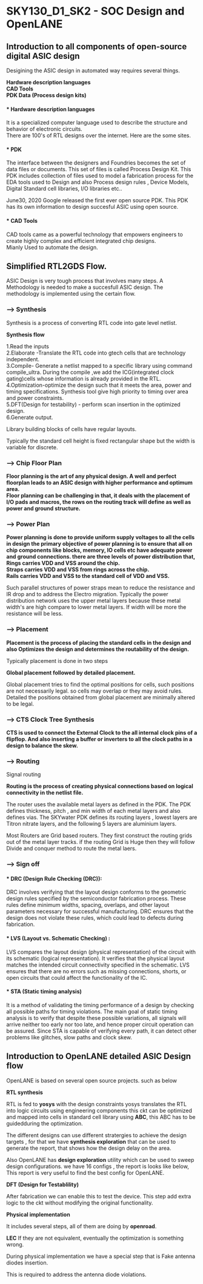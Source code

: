 # SKY130_D1_SK2 - SOC Design and OpenLANE
  ## Introduction to all components of open-source digital ASIC design


  Desigining the ASIC design in automated way requires several things.  
  
  **Hardware description languages**  
  **CAD Tools**  
  **PDK Data (Process design kits)**    
 	
 #### * Hardware description languages  
 
 It is a specialized computer language used to describe the structure and behavior of electronic circuits.  
 There are 100's of RTL designs over the internet. Here are the some sites.
 #### * PDK

 The interface between the designers and Foundries becomes the set of data files or documents.
 This set of files is called Process Design Kit.
 This PDK includes collection of files used to model a fabrication process for the EDA tools used to Design and also
 Process design rules , Device Models, Digital Standard cell libraries, I/O libraries etc..
 
 June30, 2020 Google released the first ever open source PDK.
 This PDK has its own information to design succesful ASIC using open source.
 
 #### * CAD Tools
 
 CAD tools came as a powerful technology that empowers engineers to create highly complex and efficient integrated chip designs.  
 Mianly Used to automate the design.
 
##  Simplified RTL2GDS Flow.

   ASIC Design is very tough process that involves many steps. A Methodology is needed to make a succesfull ASIC design. The methodology is implemented using the certain flow.


### --> Synthesis

Synthesis is a process of converting RTL code into gate level netlist.

**Synthesis flow**

1.Read the inputs    
2.Elaborate -Translate the RTL code into gtech cells that are technology independent.    
3.Compile- Generate a netlist mapped to a specific library using command compile_ultra. During the compile ,we add the ICG(integrated clock gating)cells whose information is already provided in the RTL.     
4.Optimization-optimize the design such that it meets the area, power and timing specifications. Synthesis tool give high priority to timing over area and power constraints.     
5.DFT(Design for testability) - perform scan insertion in the optimized design.    
6.Generate output.    

Library building blocks of cells have regular layouts.

Typically the standard cell height is fixed rectangular shape but the width is variable for discrete.

### --> Chip Floor Plan

**Floor planning is the art of any physical design. A well and perfect floorplan leads to an ASIC design with higher performance and optimum area.  
Floor planning can be challenging in that, it deals with the placement of I/O pads and macros, the rows on the routing track will define as well as power and ground structure.**


### --> Power Plan

**Power planning is done to provide uniform supply voltages to all the cells in design the primary objective of power planning is to ensure that all on chip components like blocks, memory, IO cells etc have adequate power and ground connections. there are three levels of power distribution that,   
Rings carries VDD and VSS around the chip.      
Straps carries VDD and VSS  from rings across the chip.     
Rails carries VDD and VSS to the standard cell of VDD and VSS.**    

Such parallel structures of power straps mean to reduce the resistance and IR drop and  to address the Electro migration.
Typically the power distribution network uses the upper metal layers because these metal width's are high compare to lower metal layers.
If width will be more the resistance will be less.


### --> Placement

**Placement is the process of placing the standard cells in the design and also Optimizes the design and determines the routability of the design.**

Typically placement is done in two steps

**Global placement followed by detailed placement.**

Global placement tries to find the optimal positions for cells, such positions are not necessarily legal. so cells may overlap or they may avoid rules.  
Detailed the positions obtained from global placement are minimally altered to be legal.

### --> CTS Clock Tree Synthesis

**CTS is used to connect the External Clock to the all internal clock pins of a flipflop. And also inserting a buffer or inverters to all the clock paths in a design to balance the skew.**


### --> Routing

Signal routing

**Routing is the process of creating physical connections based on logical connectivity in the netlist file.**

The router uses the available metal layers as defined in the PDK. The PDK defines thickness, pitch , and min width of each metal layers and also defines vias.
The SKYwater PDK defines its routing layers , lowest layers are Titron nitrate layers, and the following 5 layers are aluminium layers.

Most Routers are Grid based routers.
They first construct the routing grids out of the metal layer tracks.
if the routing Grid is Huge then they will follow Divide and conquer method to route the metal laers.


### --> Sign off

#### * DRC (Design Rule Checking (DRC)):

DRC involves verifying that the layout design conforms to the geometric design rules specified by the semiconductor fabrication process. These rules define minimum widths, spacing, overlaps, and other layout parameters necessary for successful manufacturing. DRC ensures that the design does not violate these rules, which could lead to defects during fabrication.

#### * LVS (Layout vs. Schematic Checking) :

LVS compares the layout design (physical representation) of the circuit with its schematic (logical representation). It verifies that the physical layout matches the intended circuit connectivity specified in the schematic. LVS ensures that there are no errors such as missing connections, shorts, or open circuits that could affect the functionality of the IC.


#### * STA (Static timing analysis)

It is a method of validating the timing performance of a design by checking all possible paths for timing violations.
The main goal of static timing analysis is to verify that despite these possible variations, all signals will arrive neither too early nor too late, and hence proper circuit operation can be assured. Since STA is capable of verifying every path, it can detect other problems like glitches, slow paths and clock skew.

## Introduction to OpenLANE detailed ASIC Design flow
OpenLANE is based on several open source projects. such as below

**RTL synthesis**

RTL is fed to **yosys** with the design constraints yosys translates the RTL into logic circuits using engineering components this ckt can be optimized and mapped into cells in standard cell library using **ABC**, this ABC has to be guidedduring the optimization.

The different designs can use different stratergies to achieve the design targets , for that we have **synthesis exploration** that can be used to generate the report, that shows how the design delay on the area.


Also OpenLANE has **design exploration** utility which can be used to sweep design configurations.
we have 16 configs , the report is looks like below,  
This report is very useful to find the best config for OpenLANE.

**DFT (Design for Testablility)**

After fabrication we can enable this to test the device. This step add extra logic to the ckt without modifying the original functionality.


**Physical implementation**

It includes several steps, all of them are doing by **openroad**.


**LEC**
If they are not equivalent, eventually the optimization is something wrong.
 
During physical implementation we have a special step that is Fake antenna diodes insertion.

This is required to address the antenna diode violations.